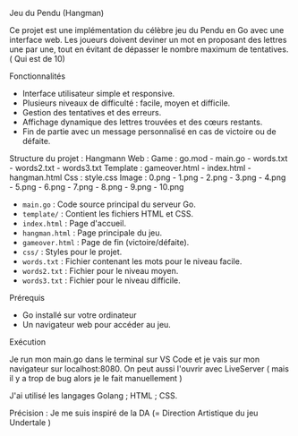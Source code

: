 Jeu du Pendu (Hangman)

Ce projet est une implémentation du célèbre jeu du Pendu en Go avec une interface web. Les joueurs doivent deviner un mot en proposant des lettres une par une, tout en évitant de dépasser le nombre maximum de tentatives. ( Qui est de 10)

Fonctionnalités

- Interface utilisateur simple et responsive.
- Plusieurs niveaux de difficulté : facile, moyen et difficile.
- Gestion des tentatives et des erreurs.
- Affichage dynamique des lettres trouvées et des cœurs restants.
- Fin de partie avec un message personnalisé en cas de victoire ou de défaite.

Structure du projet : 
Hangmann Web : Game : go.mod - main.go - words.txt - words2.txt - words3.txt
               Template : gameover.html - index.html - hangman.html
                          Css : style.css
                          Image : 0.png - 1.png - 2.png - 3.png - 4.png - 5.png - 6.png - 7.png - 8.png - 9.png - 10.png

- `main.go` : Code source principal du serveur Go.
- `template/` : Contient les fichiers HTML et CSS.
- `index.html` : Page d'accueil.
- `hangman.html` : Page principale du jeu.
- `gameover.html` : Page de fin (victoire/défaite).
- `css/` : Styles pour le projet.
- `words.txt` : Fichier contenant les mots pour le niveau facile.
- `words2.txt` : Fichier pour le niveau moyen.
- `words3.txt` : Fichier pour le niveau difficile.




                          
Prérequis

- Go installé sur votre ordinateur
- Un navigateur web pour accéder au jeu.

Exécution

Je run mon main.go dans le terminal sur VS Code et je vais sur mon navigateur sur localhost:8080.
On peut aussi l'ouvrir avec LiveServer ( mais il y a trop de bug alors je le fait manuellement ) 

J'ai utilisé les langages Golang ; HTML ; CSS. 

Précision : Je me suis inspiré de la DA (= Direction Artistique du jeu Undertale )
